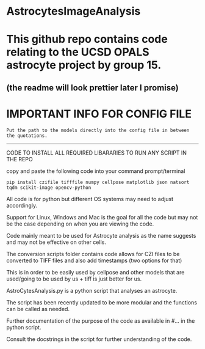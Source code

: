 # AstrocytesImageAnalysis
# This github repo contains code relating to the UCSD OPALS astrocyte project by group 15.

(the readme will look prettier later I promise)
-------------------------------------------------------------------------------------------------------
# IMPORTANT INFO FOR CONFIG FILE
    Put the path to the models directly into the config file in between the quotations.
--------------------------------------------------------------------------------------------------------
CODE TO INSTALL ALL REQUIRED LIBARARIES TO RUN ANY SCRIPT IN THE REPO

copy and paste the following code into your command prompt/terminal
    
    pip install czifile tifffile numpy cellpose matplotlib json natsort tqdm scikit-image opencv-python
All code is for python but different OS systems may need to adjust accordingly. 

  Support for Linux, Windows and Mac is the goal for all the code but may not be the case depending on when you are viewing the code.

Code mainly meant to be used for Astrocyte analysis as the name suggests and may not be effective on other cells.

The conversion scripts folder contains code allows for CZI files to be converted to TIFF files and also add timestamps (two options for that)

  This is in order to be easily used by cellpose and other models that are used/going to be used by us + tiff is just better for us.

AstroCytesAnalysis.py is a python script that analyses an astrocyte. 

  The script has been recently updated to be more modular and the functions can be called as needed.
    
  Further documentation of the purpose of the code as available in #... in the python script.

  Consult the docstrings in the script for further understanding of the code.
